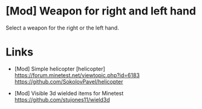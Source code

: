 [Mod] Weapon for right and left hand  
====================================  
   
Select a weapon for the right or the left hand.  
    
  
Links    
=====    
  
* [Mod] Simple helicopter [helicopter]  
https://forum.minetest.net/viewtopic.php?id=6183  
https://github.com/SokolovPavel/helicopter  
  
* [Mod] Visible 3d wielded items for Minetest  
https://github.com/stujones11/wield3d  
  
